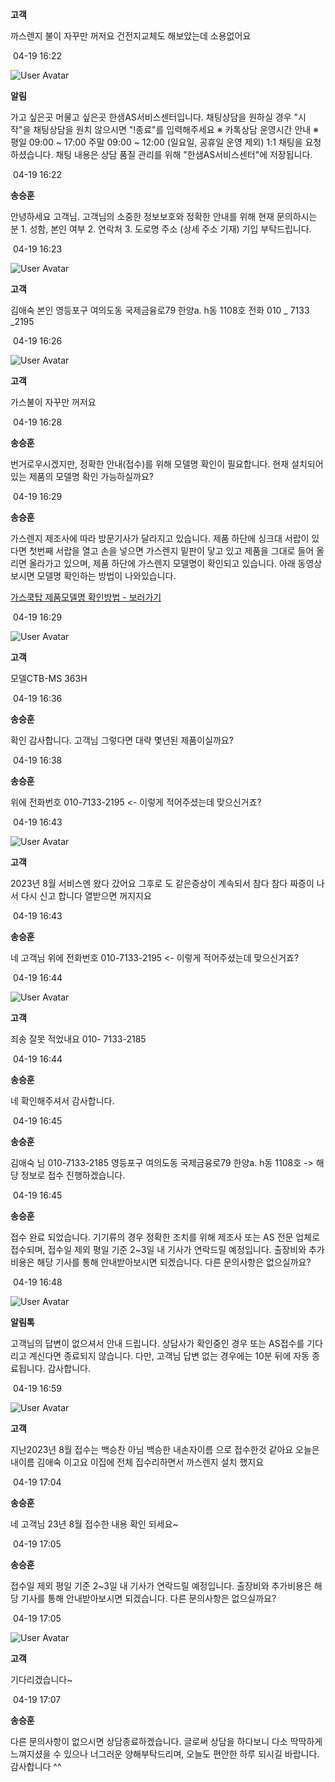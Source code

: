 **고객**

까스렌지 불이 자꾸만 꺼저요 건전지교체도 해보았는데 소용없어요

 04-19 16:22

![User Avatar](https://chat.eumnet.com:8031/assets/images/icon_bot.png)

**알림**

가고 싶은곳 머물고 싶은곳 한샘AS서비스센터입니다. 채팅상담을 원하실 경우 "시작"을 채팅상담을 원치 않으시면 "!종료"를 입력해주세요 ※ 카톡상담 운영시간 안내 ※ 평일 09:00 ~ 17:00 주말 09:00 ~ 12:00 (일요일, 공휴일 운영 제외) 1:1 채팅을 요청하셨습니다. 채팅 내용은 상담 품질 관리를 위해 "한샘AS서비스센터"에 저장됩니다.

 04-19 16:22

**송승훈**

안녕하세요 고객님. 고객님의 소중한 정보보호와 정확한 안내를 위해 현재 문의하시는 분 1. 성함, 본인 여부 2. 연락처 3. 도로명 주소 (상세 주소 기재) 기입 부탁드립니다.

 04-19 16:23

![User Avatar](https://chat.eumnet.com:8031/assets/images/icon_cust.png)

**고객**

김애숙 본인 영등포구 여의도동 국제금융로79 한양a. h동 1108호 전화 010 _ 7133 _2195

 04-19 16:26

![User Avatar](https://chat.eumnet.com:8031/assets/images/icon_cust.png)

**고객**

가스불이 자꾸만 꺼저요

 04-19 16:28

**송승훈**

번거로우시겠지만, 정확한 안내(접수)를 위해 모델명 확인이 필요합니다. 현재 설치되어 있는 제품의 모델명 확인 가능하실까요?

 04-19 16:29

**송승훈**

가스렌지 제조사에 따라 방문기사가 달라지고 있습니다. 제품 하단에 싱크대 서랍이 있다면 첫번째 서랍을 열고 손을 넣으면 가스렌지 밑판이 닿고 있고 제품을 그대로 들어 올리면 올라가고 있으며, 제품 하단에 가스렌지 모델명이 확인되고 있습니다. 아래 동영상 보시면 모델명 확인하는 방법이 나와있습니다.

[가스쿡탑 제품모델명 확인방법 - 보러가기](http://play.wecandeo.com/video/v/?key=BOKNS9AQWrHhlvxrvgINPhy2tsQThTii2BipGFnhUB14ipG6qvzlMGDrbKGKgfKFPwplFGipd7WMv3b27rE983vAVwieie)

 04-19 16:29

![User Avatar](https://chat.eumnet.com:8031/assets/images/icon_cust.png)

**고객**

모델CTB-MS 363H

 04-19 16:36

**송승훈**

확인 감사합니다. 고객님 그렇다면 대략 몇년된 제품이실까요?

 04-19 16:38

**송승훈**

위에 전화번호 010-7133-2195 <- 이렇게 적어주셨는데 맞으신거죠?

 04-19 16:43

![User Avatar](https://chat.eumnet.com:8031/assets/images/icon_cust.png)

**고객**

2023년 8월 서비스멘 왔다 갔어요 그후로 도 같은증상이 계속되서 참다 참다 짜증이 나서 다시 신고 합니다 열받으면 꺼지지요

 04-19 16:43

**송승훈**

네 고객님 위에 전화번호 010-7133-2195 <- 이렇게 적어주셨는데 맞으신거죠?

 04-19 16:44

![User Avatar](https://chat.eumnet.com:8031/assets/images/icon_cust.png)

**고객**

죄송 잘못 적었내요 010- 7133-2185

 04-19 16:44

**송승훈**

네 확인해주셔서 감사합니다.

 04-19 16:45

**송승훈**

김애숙 님 010-7133-2185 영등포구 여의도동 국제금융로79 한양a. h동 1108호 -> 해당 정보로 접수 진행하겠습니다.

 04-19 16:45

**송승훈**

접수 완료 되었습니다. 기기류의 경우 정확한 조치를 위해 제조사 또는 AS 전문 업체로 접수되며, 접수일 제외 평일 기준 2~3일 내 기사가 연락드릴 예정입니다. 출장비와 추가비용은 해당 기사를 통해 안내받아보시면 되겠습니다. 다른 문의사항은 없으실까요?

 04-19 16:48

![User Avatar](https://chat.eumnet.com:8031/assets/images/icon_bot.png)

**알림톡**

고객님의 답변이 없으셔서 안내 드립니다. 상담사가 확인중인 경우 또는 AS접수를 기다리고 계신다면 종료되지 않습니다. 다만, 고객님 답변 없는 경우에는 10분 뒤에 자동 종료됩니다. 감사합니다.

 04-19 16:59

![User Avatar](https://chat.eumnet.com:8031/assets/images/icon_cust.png)

**고객**

지난2023년 8월 접수는 백승찬 아님 백승한 내손자이름 으로 접수한것 같아요 오늘은 내이름 김애숙 이고요 이집에 전체 집수리하면서 까스렌지 설치 했지요

 04-19 17:04

**송승훈**

네 고객님 23년 8월 접수한 내용 확인 되세요~

 04-19 17:05

**송승훈**

접수일 제외 평일 기준 2~3일 내 기사가 연락드릴 예정입니다. 출장비와 추가비용은 해당 기사를 통해 안내받아보시면 되겠습니다. 다른 문의사항은 없으실까요?

 04-19 17:05

![User Avatar](https://chat.eumnet.com:8031/assets/images/icon_cust.png)

**고객**

기다리겠습니다~

 04-19 17:07

**송승훈**

다른 문의사항이 없으시면 상담종료하겠습니다. 글로써 상담을 하다보니 다소 딱딱하게 느껴지셨을 수 있으나 너그러운 양해부탁드리며, 오늘도 편안한 하루 되시길 바랍니다. 감사합니다 ^^